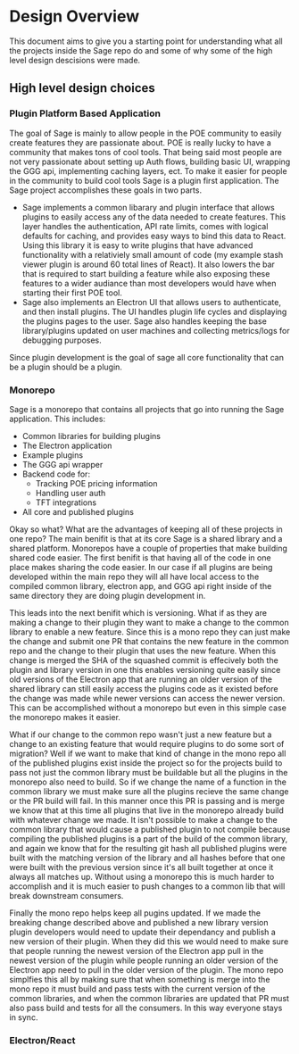 # Design Overview
This document aims to give you a starting point for understanding what all the projects inside the Sage repo do and some of why some of the high level design descisions were made. 

## High level design choices

### Plugin Platform Based Application
The goal of Sage is mainly to allow people in the POE community to easily create features they are passionate about. POE is really lucky to have a community that makes tons of cool tools. That being said most people are not very passionate about setting up Auth flows, building basic UI, wrapping the GGG api, implementing caching layers, ect. To make it easier for people in the community to build cool tools Sage is a plugin first application. The Sage project accomplishes these goals in two parts. 

- Sage implements a common libarary and plugin interface that allows plugins to easily access any of the data needed to create features. This layer handles the authentication, API rate limits, comes with logical defaults for caching, and provides easy ways to bind this data to React. Using this library it is easy to write plugins that have advanced functionality with a relativiely small amount of code (my example stash viewer plugin is around 60 total lines of React). It also lowers the bar that is required to start building a feature while also exposing these features to a wider audiance than most developers would have when starting their first POE tool.
- Sage also implements an Electron UI that allows users to authenticate, and then install plugins. The UI handles plugin life cycles and displaying the plugins pages to the user. Sage also handles keeping the base library/plugins updated on user machines and collecting metrics/logs for debugging purposes.

Since plugin development is the goal of sage all core functionality that can be a plugin should be a plugin. 

### Monorepo
Sage is a monorepo that contains all projects that go into running the Sage application. This includes:
- Common libraries for building plugins
- The Electron application
- Example plugins
- The GGG api wrapper
- Backend code for:
  - Tracking POE pricing information
  - Handling user auth
  - TFT integrations
- All core and published plugins

Okay so what? What are the advantages of keeping all of these projects in one repo?
The main benifit is that at its core Sage is a shared library and a shared platform. Monorepos have a couple of properties that make building shared code easier. The first benifit is that having all of the code in one place makes sharing the code easier. In our case if all plugins are being developed within the main repo they will all have local access to the compiled common library, electron app, and GGG api right inside of the same directory they are doing plugin development in. 

This leads into the next benifit which is versioning. What if as they are making a change to their plugin they want to make a change to the common library to enable a new feature. Since this is a mono repo they can just make the change and submit one PR that contains the new feature in the common repo and the change to their plugin that uses the new feature. When this change is merged the SHA of the squashed commit is effecively both the plugin and library version in one this enables versioning quite easily since old versions of the Electron app that are running an older version of the shared library can still easily access the plugins code as it existed before the change was made while newer versions can access the newer version. This can be accomplished without a monorepo but even in this simple case the monorepo makes it easier. 

What if our change to the common repo wasn't just a new feature but a change to an existing feature that would require plugins to do some sort of migration? Well if we want to make that kind of change in the mono repo all of the published plugins exist inside the project so for the projects build to pass not just the common library must be buildable but all the plugins in the monorepo also need to build. So if we change the name of a function in the common library we must make sure all the plugins recieve the same change or the PR build will fail. In this manner once this PR is passing and is merge we know that at this time all plugins that live in the monorepo already build with whatever change we made. It isn't possible to make a change to the common library that would cause a published plugin to not compile because compiling the published plugins is a part of the build of the common library, and again we know that for the resulting git hash all published plugins were built with the matching version of the library and all hashes before that one were built with the previous version since it's all built together at once it always all matches up. Without using a monorepo this is much harder to accomplish and it is much easier to push changes to a common lib that will break downstream consumers. 

Finally the mono repo helps keep all pugins updated. If we made the breaking change described above and published a new library version plugin developers would need to update their dependancy and publish a new version of their plugin. When they did this we would need to make sure that people running the newest version of the Electron app pull in the newest version of the plugin while people running an older version of the Electron app need to pull in the older version of the plugin. The mono repo simplfies this all by making sure that when something is merge into the mono repo it must build and pass tests with the current version of the common libraries, and when the common libraries are updated that PR must also pass build and tests for all the consumers. In this way everyone stays in sync.

### Electron/React
